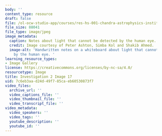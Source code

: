 ```yaml
---
body: ''
content_type: resource
draft: false
file: /ol-ocw-studio-app/courses/res-hs-001-chandra-astrophysics-institute/mithfh_chandra_inv2_tele.jpg
file_size: 88041
file_type: image/jpeg
image_metadata:
  caption: Notes about light that cannot be detected by the human eye.
  credit: Image courtesy of Peter Ashton, Simba Kol and Shakib Ahmed.
  image-alt: 'Handwritten notes on a whiteboard about light that cannot be detected
    by the human eye. '
learning_resource_types:
- Image Gallery
license: https://creativecommons.org/licenses/by-nc-sa/4.0/
resourcetype: Image
title: Investigation 2 Image 17
uid: 7c6eb3aa-d24d-49f7-85ca-eb60530873f7
video_files:
  archive_url: ''
  video_captions_file: ''
  video_thumbnail_file: ''
  video_transcript_file: ''
video_metadata:
  video_speakers: ''
  video_tags: ''
  youtube_description: ''
  youtube_id: ''
---
```


